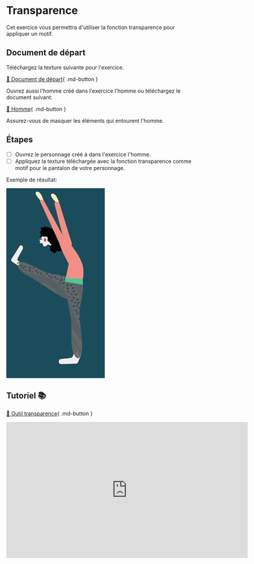 # Transparence
Cet exercice vous permettra d'utiliser la fonction transparence pour appliquer un motif.   

      

## Document de départ
Téléchargez la texture suivante pour l'exercice.   

[📁 Document de départ](https://cmontmorency365.sharepoint.com/:i:/s/TIM-582214-Animation2d77/EV3MGsiPeAhPsvjv1KpaAaEBNnNmHVWBhFe2e47ND-FITQ?e=ytEzX8){ .md-button }       

Ouvrez aussi l'homme créé dans l'exercice l'homme ou téléchargez le document suivant:   

[📁 Homme](https://cmontmorency365.sharepoint.com/:u:/s/TIM-582214-Animation2d77/EU6g4HsANVVDkl_lfBlQZqoBul7pI0kfARwDunCfrS9Y8g?e=3GL4HE){ .md-button }       

Assurez-vous de masquer les éléments qui entourent l'homme.   
      
## Étapes

- [ ] Ouvrez le personnage créé à dans l'exercice l'homme.
- [ ] Appliquez la texture téléchargée avec la fonction transparence comme motif pour le pantalon de votre personnage.

Exemple de résultat:     

<img src="images/transparence.jpg">

      

## Tutoriel 📚
[📁 Outil transparence](https://cmontmorency365.sharepoint.com/:v:/s/TIM-582214-Animation2d77/EXK9TJqqjEFFn0Wc9ZgFZhIBGhOdfNSoxoXmJRJtQPJJkA?e=kk95pH){ .md-button }      

<iframe src="https://cmontmorency365.sharepoint.com/sites/TIM-582214-Animation2d77/_layouts/15/embed.aspx?UniqueId=9a4cbd72-8caa-4541-9f45-9cf598056612&embed=%7B%22ust%22%3Atrue%2C%22hv%22%3A%22CopyEmbedCode%22%7D&referrer=StreamWebApp&referrerScenario=EmbedDialog.Create" width="640" height="360" frameborder="0" scrolling="no" allowfullscreen title="02_masque_transparence.mp4"></iframe>
